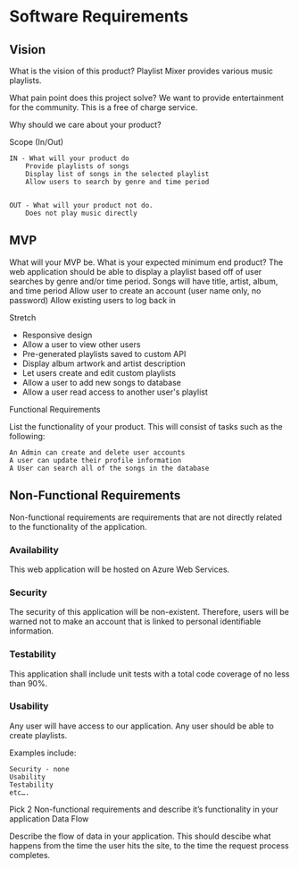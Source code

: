 # Software Requirements
## Vision
What is the vision of this product?
Playlist Mixer provides various music playlists.

What pain point does this project solve?
We want to provide entertainment for the community. This is a free of charge service.

Why should we care about your product?

Scope (In/Out)

    IN - What will your product do
        Provide playlists of songs
        Display list of songs in the selected playlist
        Allow users to search by genre and time period
        
        
    OUT - What will your product not do.
        Does not play music directly

## MVP
What will your MVP be. What is your expected minimum end product?
The web application should be able to display a playlist based off of user searches by genre and/or time period.
Songs will have title, artist, album, and time period
Allow user to create an account (user name only, no password)
Allow existing users to log back in

Stretch
- Responsive design
- Allow a user to view other users
- Pre-generated playlists saved to custom API
- Display album artwork and artist description
- Let users create and edit custom playlists
- Allow a user to add new songs to database
- Allow a user read access to another user's playlist

Functional Requirements

List the functionality of your product. This will consist of tasks such as the following:

    An Admin can create and delete user accounts
    A user can update their profile information
    A User can search all of the songs in the database

## Non-Functional Requirements

Non-functional requirements are requirements that are not directly related to the functionality of the application.

### Availability
This web application will be hosted on Azure Web Services.

### Security
The security of this application will be non-existent. Therefore, users will be warned not to make an account that is linked to personal identifiable information.

### Testability
This application shall include unit tests with a total code coverage of no less than 90%.

### Usability
Any user will have access to our application. Any user should be able to create playlists.

Examples include:

    Security - none
    Usability
    Testability
    etc….

Pick 2 Non-functional requirements and describe it’s functionality in your application
Data Flow

Describe the flow of data in your application. This should descibe what happens from the time the user hits the site, to the time the request process completes.
